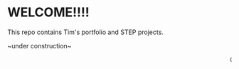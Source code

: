 # WELCOME!!!!

This repo contains Tim's portfolio and STEP projects.

~under construction~

<marquee><blink>Come back soon!!</blink></marquee>
